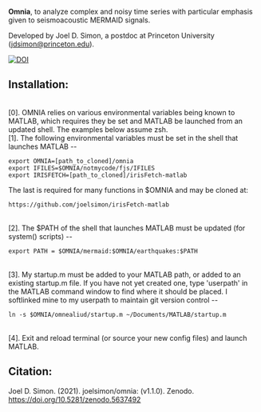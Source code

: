 __Omnia__, to analyze complex and noisy time series with particular emphasis
given to seismoacoustic MERMAID signals.

Developed by Joel D. Simon, a  postdoc at Princeton University (jdsimon@princeton.edu).

[![DOI](https://zenodo.org/badge/DOI/10.5281/zenodo.5637492.svg)](https://doi.org/10.5281/zenodo.5637492)

## Installation:
\
[0]. OMNIA relies on various environmental variables being known to MATLAB, which requires
they be set and MATLAB be launched from an updated shell.  The examples below assume zsh.
\
[1]. The following environmental variables must be set in the shell that launches MATLAB --

    export OMNIA=[path_to_cloned]/omnia
    export IFILES=$OMNIA/notmycode/fjs/IFILES
    export IRISFETCH=[path_to_cloned]/irisFetch-matlab
The last is required for many functions in $OMNIA and may be cloned at:

    https://github.com/joelsimon/irisFetch-matlab
\
[2]. The $PATH of the shell that launches MATLAB must be updated (for system() scripts) --

    export PATH = $OMNIA/mermaid:$OMNIA/earthquakes:$PATH
\
[3]. My startup.m must be added to your MATLAB path, or added to an existing
    startup.m file.  If you have not yet created one, type 'userpath' in the MATLAB
    command window to find where it should be placed.  I softlinked mine to my
    userpath to maintain git version control --

    ln -s $OMNIA/omnealiud/startup.m ~/Documents/MATLAB/startup.m
\
[4]. Exit and reload terminal (or source your new config files) and launch MATLAB.

## Citation:

Joel D. Simon. (2021). joelsimon/omnia:
(v1.1.0). Zenodo. https://doi.org/10.5281/zenodo.5637492